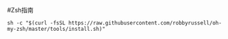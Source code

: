 #Zsh指南



```text
sh -c "$(curl -fsSL https://raw.githubusercontent.com/robbyrussell/oh-my-zsh/master/tools/install.sh)"
```